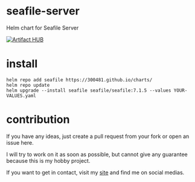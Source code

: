 # seafile-server

Helm chart for Seafile Server

[![Artifact HUB](https://img.shields.io/endpoint?url=https://artifacthub.io/badge/repository/dr300481)](https://artifacthub.io/packages/search?repo=dr300481)

# install

```
helm repo add seafile https://300481.github.io/charts/
helm repo update
helm upgrade --install seafile seafile/seafile:7.1.5 --values YOUR-VALUES.yaml
```

# contribution

If you have any ideas, just create a pull request from your fork or open an issue here.

I will try to work on it as soon as possible, but cannot give any guarantee because this is my hobby project.

If you want to get in contact, visit my [site](https://300481.tk) and find me on social medias.
